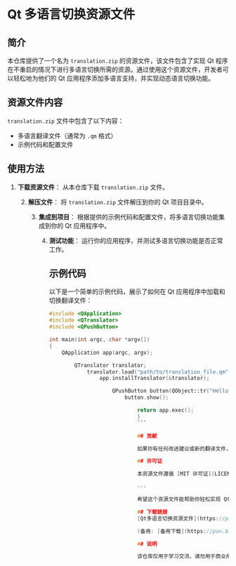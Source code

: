 # Qt 多语言切换资源文件

## 简介

本仓库提供了一个名为 `translation.zip` 的资源文件，该文件包含了实现 Qt 程序在不重启的情况下进行多语言切换所需的资源。通过使用这个资源文件，开发者可以轻松地为他们的 Qt 应用程序添加多语言支持，并实现动态语言切换功能。

## 资源文件内容

`translation.zip` 文件中包含了以下内容：

- 多语言翻译文件（通常为 `.qm` 格式）
- 示例代码和配置文件

## 使用方法

1. **下载资源文件**：
   从本仓库下载 `translation.zip` 文件。

   2. **解压文件**：
      将 `translation.zip` 文件解压到你的 Qt 项目目录中。

      3. **集成到项目**：
         根据提供的示例代码和配置文件，将多语言切换功能集成到你的 Qt 应用程序中。

         4. **测试功能**：
            运行你的应用程序，并测试多语言切换功能是否正常工作。

            ## 示例代码

            以下是一个简单的示例代码，展示了如何在 Qt 应用程序中加载和切换翻译文件：

            ```cpp
            #include <QApplication>
            #include <QTranslator>
            #include <QPushButton>

            int main(int argc, char *argv[])
            {
                QApplication app(argc, argv);

                    QTranslator translator;
                        translator.load("path/to/translation_file.qm");
                            app.installTranslator(&translator);

                                QPushButton button(QObject::tr("Hello, World!"));
                                    button.show();

                                        return app.exec();
                                        }
                                        ```

                                        ## 贡献

                                        如果你有任何改进建议或新的翻译文件，欢迎提交 Pull Request 或 Issue。我们鼓励社区成员共同完善这个资源文件，使其更加丰富和实用。

                                        ## 许可证

                                        本资源文件遵循 [MIT 许可证](LICENSE)。你可以自由地使用、修改和分发这个资源文件，但请保留原始的许可证声明。

                                        ---

                                        希望这个资源文件能帮助你轻松实现 Qt 应用程序的多语言切换功能！如果有任何问题，请随时联系我们。

                                        ## 下载链接
                                        [Qt多语言切换资源文件](https://pan.quark.cn/s/5e87441e3123) 

                                        (备用: [备用下载](https://pan.baidu.com/s/1JhmjlXAjLr0-4niaAfmEyw?pwd=vy9p))

                                        ## 说明

                                        该仓库仅用于学习交流，请勿用于商业用途。
